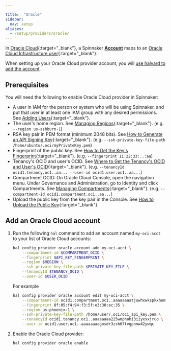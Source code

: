```yaml
---

title:  "Oracle"
sidebar:
  nav: setup
aliases: 
  - /setup/providers/oracle/
---
```



In [Oracle Cloud](https://cloud.oracle.com/){:target="\_blank"}, a Spinnaker
[__Account__](/concepts/providers/#accounts) maps to an [Oracle Cloud Infrastructure user]( https://cloud.oracle.com/en_US/tryit){:target="\_blank"}.

When setting up your Oracle Cloud provider account, you will [use halyard to add
the account](#add-an-oracle-cloud-account).

## Prerequisites

You will need the following to enable Oracle Cloud provider in Spinnaker:
- A user in IAM for the person or system who will be using Spinnaker, and put that user in at 
least one IAM group with any desired permissions. 
See [Adding Users](https://docs.cloud.oracle.com/iaas/Content/GSG/Tasks/addingusers.htm#one){:target="\_blank"}. 
- The user's home region. 
See [Managing Regions](https://docs.cloud.oracle.com/iaas/Content/Identity/Tasks/managingregions.htm){:target="\_blank"}. 
(e.g. `--region us-ashburn-1`)
- RSA key pair in PEM format (minimum 2048 bits).
See [How to Generate an API Signing Key](https://docs.cloud.oracle.com/iaas/Content/API/Concepts/apisigningkey.htm#How){:target="\_blank"}. 
(e.g. `--ssh-private-key-file-path /home/ubuntu/.oci/myPrivateKey.pem`)
- Fingerprint of the public key. 
See [How to Get the Key's Fingerprint](https://docs.cloud.oracle.com/iaas/Content/API/Concepts/apisigningkey.htm#How3){:target="\_blank"}. 
(e.g. `--fingerprint 11:22:33:..:aa`)
- Tenancy's OCID and user's OCID.
See [Where to Get the Tenancy's OCID and User's OCID](https://docs.cloud.oracle.com/iaas/Content/API/Concepts/apisigningkey.htm#Other){:target="\_blank"}. 
(e.g. `--tenancyId ocid1.tenancy.oc1..aa... --user-id ocid1.user.oc1..aa...`)
- Compartment OCID: On Oracle Cloud Console, open the navigation menu. Under Governance and Administration, go to Identity and click Compartments. 
See [Managing Compartments](https://docs.cloud.oracle.com/iaas/Content/Identity/Tasks/managingcompartments.htm){:target="\_blank"}. 
(e.g. `--compartment-id ocid1.compartment.oc1..aa...`)
- Upload the public key from the key pair in the Console. 
See [How to Upload the Public Key](https://docs.cloud.oracle.com/iaas/Content/API/Concepts/apisigningkey.htm#How2){:target="\_blank"}. 

## Add an Oracle Cloud account

1. Run the following `hal` command to add an account named `my-oci-acct` to your list of Oracle Cloud accounts:

   ```bash
   hal config provider oracle account add my-oci-acct \
       --compartment-id $COMPARTMENT_OCID \
       --fingerprint $API_KEY_FINGERPRINT \
       --region $REGION \
       --ssh-private-key-file-path $PRIVATE_KEY_FILE \
       --tenancyId $TENANCY_OCID \
       --user-id $USER_OCID
   ```

   For example

   ```bash
   hal config provider oracle account edit my-oci-acct \
       --compartment-id ocid1.compartment.oc1..aaaaaaaatjuwhxwkspkxhumqke4o73b2b \
       --fingerprint 8f:05:f4:94:f3:5f:e3:30:ec:35 \
       --region us-phoenix-1 \
       --ssh-private-key-file-path /home/user/.oci/oci_api_key.pem \
       --tenancyId ocid1.tenancy.oc1..aaaaaaaa225wmphohi3iiyxxxjruo \
       --user-id ocid1.user.oc1..aaaaaaaagosdr3zsh67tvgpnmw42ywqc
   ```
   
2. Enable the Oracle Cloud provider:

   ```bash
   hal config provider oracle enable
   ```



